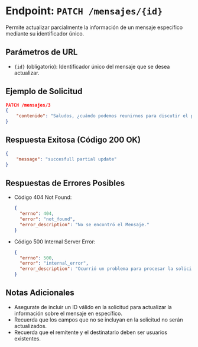<!-- Documentacion de un endpoint patch que actualiza parcialmente un registro en la coleccion de mensajes /mensajes{id} -->

# Endpoint: `PATCH /mensajes/{id}`

Permite actualizar parcialmente la información de un mensaje específico mediante su identificador único.

## Parámetros de URL

- `{id}` (obligatorio): Identificador único del mensaje que se desea actualizar.

## Ejemplo de Solicitud

```json
PATCH /mensajes/3
{
    "contenido": "Saludos, ¿cuándo podemos reunirnos para discutir el proyecto?"
}
```

## Respuesta Exitosa (Código 200 OK)

```json
{
    "message": "succesfull partial update"
}
```

## Respuestas de Errores Posibles

- Código 404 Not Found:

  ```json
  {
    "errno": 404,
    "error": "not_found",
    "error_description": "No se encontró el Mensaje."
  }
  ```

- Código 500 Internal Server Error:

  ```json
  {
    "errno": 500,
    "error": "internal_error",
    "error_description": "Ocurrió un problema para procesar la solicitud"
  }
  ```

## Notas Adicionales

- Asegurate de incluir un ID válido en la solicitud para actualizar la información sobre el mensaje en específico.
- Recuerda que los campos que no se incluyan en la solicitud no serán actualizados.
- Recuerda que el remitente y el destinatario deben ser usuarios existentes.
